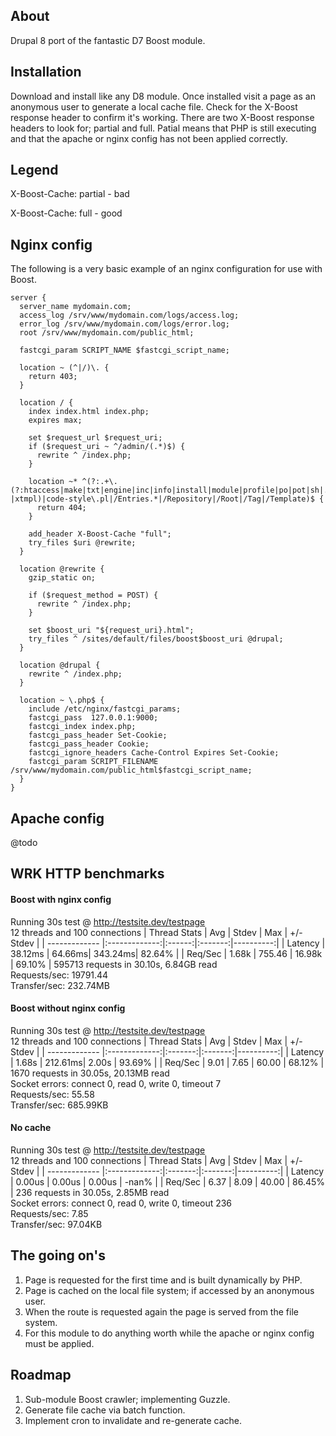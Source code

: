 ## About
Drupal 8 port of the fantastic D7 Boost module.


## Installation
Download and install like any D8 module. Once installed visit a page as an anonymous user to
generate a local cache file. Check for the X-Boost response header to confirm it's working. There
are two X-Boost response headers to look for; partial and full. Patial means that PHP is still executing
and that the apache or nginx config has not been applied correctly.


## Legend
X-Boost-Cache: partial - bad

X-Boost-Cache: full - good


## Nginx config
The following is a very basic example of an nginx configuration for use with Boost.

```
server {
  server_name mydomain.com;
  access_log /srv/www/mydomain.com/logs/access.log;
  error_log /srv/www/mydomain.com/logs/error.log;
  root /srv/www/mydomain.com/public_html;

  fastcgi_param SCRIPT_NAME $fastcgi_script_name;

  location ~ (^|/)\. {
    return 403;
  }
    
  location / {
    index index.html index.php;
    expires max;

    set $request_url $request_uri;
    if ($request_uri ~ ^/admin/(.*)$) {
      rewrite ^ /index.php;
    }

    location ~* ^(?:.+\.(?:htaccess|make|txt|engine|inc|info|install|module|profile|po|pot|sh|.*sql|test|theme|tpl(?:\.php)?|xtmpl)|code-style\.pl|/Entries.*|/Repository|/Root|/Tag|/Template)$ {
      return 404;
    }

    add_header X-Boost-Cache "full";
    try_files $uri @rewrite;
  }

  location @rewrite {
    gzip_static on;

    if ($request_method = POST) {
      rewrite ^ /index.php;
    }

    set $boost_uri "${request_uri}.html";
    try_files ^ /sites/default/files/boost$boost_uri @drupal;
  }

  location @drupal {
    rewrite ^ /index.php;
  }

  location ~ \.php$ {
    include /etc/nginx/fastcgi_params;
    fastcgi_pass  127.0.0.1:9000;
    fastcgi_index index.php;
    fastcgi_pass_header Set-Cookie;
    fastcgi_pass_header Cookie;
    fastcgi_ignore_headers Cache-Control Expires Set-Cookie;
    fastcgi_param SCRIPT_FILENAME /srv/www/mydomain.com/public_html$fastcgi_script_name;
  }
}
```

## Apache config
@todo


## WRK HTTP benchmarks
#### Boost with nginx config
Running 30s test @ http://testsite.dev/testpage <br>
12 threads and 100 connections
| Thread Stats  | Avg           | Stdev  | Max     | +/- Stdev |
| ------------- |:-------------:|:------:|:-------:|----------:|
| Latency       | 38.12ms       | 64.66ms| 343.24ms| 82.64%    |
| Req/Sec       | 1.68k         | 755.46 | 16.98k  | 69.10%    |
595713 requests in 30.10s, 6.84GB read <br>
Requests/sec: 19791.44 <br>
Transfer/sec: 232.74MB

#### Boost without nginx config
Running 30s test @ http://testsite.dev/testpage <br>
12 threads and 100 connections
| Thread Stats  | Avg           | Stdev   | Max     | +/- Stdev |
| ------------- |:-------------:|:-------:|:-------:|----------:|
| Latency       | 1.68s         | 212.61ms| 2.00s   | 93.69%    |
| Req/Sec       | 9.01          | 7.65    | 60.00   | 68.12%    |
1670 requests in 30.05s, 20.13MB read <br>
Socket errors: connect 0, read 0, write 0, timeout 7<br>
Requests/sec: 55.58 <br>
Transfer/sec: 685.99KB

#### No cache
Running 30s test @ http://testsite.dev/testpage <br>
12 threads and 100 connections
| Thread Stats  | Avg           | Stdev   | Max     | +/- Stdev |
| ------------- |:-------------:|:-------:|:-------:|----------:|
| Latency       | 0.00us        | 0.00us  | 0.00us  | -nan%     |
| Req/Sec       | 6.37          | 8.09    | 40.00   | 86.45%    |
236 requests in 30.05s, 2.85MB read <br>
Socket errors: connect 0, read 0, write 0, timeout 236 <br>
Requests/sec: 7.85 <br>
Transfer/sec: 97.04KB


## The going on's
1. Page is requested for the first time and is built dynamically by PHP.
2. Page is cached on the local file system; if accessed by an anonymous user.
3. When the route is requested again the page is served from the file system.
4. For this module to do anything worth while the apache or nginx config must be applied.


## Roadmap
1. Sub-module Boost crawler; implementing Guzzle.
2. Generate file cache via batch function.
3. Implement cron to invalidate and re-generate cache.